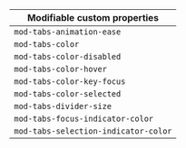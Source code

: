 | Modifiable custom properties         |
| ------------------------------------ |
| `mod-tabs-animation-ease`            |
| `mod-tabs-color`                     |
| `mod-tabs-color-disabled`            |
| `mod-tabs-color-hover`               |
| `mod-tabs-color-key-focus`           |
| `mod-tabs-color-selected`            |
| `mod-tabs-divider-size`              |
| `mod-tabs-focus-indicator-color`     |
| `mod-tabs-selection-indicator-color` |
